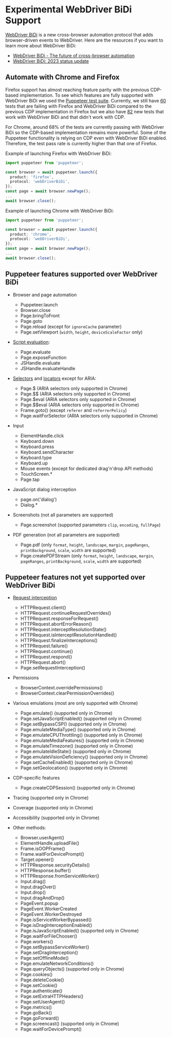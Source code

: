 # Experimental WebDriver BiDi Support

[WebDriver BiDi](https://w3c.github.io/webdriver-bidi/) is a new cross-browser
automation protocol that adds browser-driven events to WebDriver. Here are the
resources if you want to learn more about WebDriver BiDi:

- [WebDriver BiDi - The future of cross-browser automation](https://developer.chrome.com/articles/webdriver-bidi/)
- [WebDriver BiDi: 2023 status update](https://developer.chrome.com/blog/webdriver-bidi-2023/)

## Automate with Chrome and Firefox

Firefox support has almost reaching feature parity with the previous CDP-based
implementation. To see which features are fully supported with WebDriver BiDi we
used the [Puppeteer test suite](https://puppeteer.github.io/ispuppeteerwebdriverbidiready/). Currently,
we still have [60](https://puppeteer.github.io/ispuppeteerwebdriverbidiready/firefox-delta.json) tests
that are failing with Firefox and WebDriver BiDi compared to the previous CDP
implementation in Firefox but we also have [82](https://puppeteer.github.io/ispuppeteerwebdriverbidiready/firefox-delta.json)
new tests that work with WebDriver BiDi and that didn't work with CDP.

For Chrome, around 68% of the tests are currently passing with WebDriver BiDi so
the CDP-based implementation remains more powerful. Some of the Puppeteer
functionality is relying on CDP even with WebDriver BiDi enabled. Therefore, the
test pass rate is currently higher than that one of Firefox.

Example of launching Firefox with WebDriver BiDi:

```ts
import puppeteer from 'puppeteer';

const browser = await puppeteer.launch({
  product: 'firefox',
  protocol: 'webDriverBiDi',
});
const page = await browser.newPage();
...
await browser.close();
```

Example of launching Chrome with WebDriver BiDi:

```ts
import puppeteer from 'puppeteer';

const browser = await puppeteer.launch({
  product: 'chrome',
  protocol: 'webDriverBiDi',
});
const page = await browser.newPage();
...
await browser.close();
```

## Puppeteer features supported over WebDriver BiDi

- Browser and page automation

  - Puppeteer.launch
  - Browser.close
  - Page.bringToFront
  - Page.goto
  - Page.reload (except for `ignoreCache` parameter)
  - Page.setViewport (`width`, `height`, `deviceScaleFactor` only)

- [Script evaluation](https://pptr.dev/guides/evaluate-javascript):

  - Page.evaluate
  - Page.exposeFunction
  - JSHandle.evaluate
  - JSHandle.evaluateHandle

- [Selectors](https://pptr.dev/guides/query-selectors) and [locators](https://pptr.dev/guides/locators) except for ARIA:

  - Page.$ (ARIA selectors only supported in Chrome)
  - Page.$$ (ARIA selectors only supported in Chrome)
  - Page.$eval (ARIA selectors only supported in Chrome)
  - Page.$$eval (ARIA selectors only supported in Chrome)
  - Frame.goto() (except `referer` and `referrerPolicy`)
  - Page.waitForSelector (ARIA selectors only supported in Chrome)

- Input

  - ElementHandle.click
  - Keyboard.down
  - Keyboard.press
  - Keyboard.sendCharacter
  - Keyboard.type
  - Keyboard.up
  - Mouse events (except for dedicated drag'n'drop API methods)
  - TouchScreen.\*
  - Page.tap

- JavaScript dialog interception

  - page.on('dialog')
  - Dialog.\*

- Screenshots (not all parameters are supported)

  - Page.screenshot (supported parameters `clip`, `encoding`, `fullPage`)

- PDF generation (not all parameters are supported)

  - Page.pdf (only `format`, `height`, `landscape`, `margin`, `pageRanges`, `printBackground`, `scale`, `width` are supported)
  - Page.createPDFStream (only `format`, `height`, `landscape`, `margin`, `pageRanges`, `printBackground`, `scale`, `width` are supported)

## Puppeteer features not yet supported over WebDriver BiDi

- [Request interception](https://pptr.dev/guides/request-interception)

  - HTTPRequest.client()
  - HTTPRequest.continueRequestOverrides()
  - HTTPRequest.responseForRequest()
  - HTTPRequest.abortErrorReason()
  - HTTPRequest.interceptResolutionState()
  - HTTPRequest.isInterceptResolutionHandled()
  - HTTPRequest.finalizeInterceptions()
  - HTTPRequest.failure()
  - HTTPRequest.continue()
  - HTTPRequest.respond()
  - HTTPRequest.abort()
  - Page.setRequestInterception()

- Permissions

  - BrowserContext.overridePermissions()
  - BrowserContext.clearPermissionOverrides()

- Various emulations (most are only supported with Chrome)

  - Page.emulate() (supported only in Chrome)
  - Page.setJavaScriptEnabled() (supported only in Chrome)
  - Page.setBypassCSP() (supported only in Chrome)
  - Page.emulateMediaType() (supported only in Chrome)
  - Page.emulateCPUThrottling() (supported only in Chrome)
  - Page.emulateMediaFeatures() (supported only in Chrome)
  - Page.emulateTimezone() (supported only in Chrome)
  - Page.emulateIdleState() (supported only in Chrome)
  - Page.emulateVisionDeficiency() (supported only in Chrome)
  - Page.setCacheEnabled() (supported only in Chrome)
  - Page.setGeolocation() (supported only in Chrome)

- CDP-specific features

  - Page.createCDPSession() (supported only in Chrome)

- Tracing (supported only in Chrome)
- Coverage (supported only in Chrome)
- Accessibility (supported only in Chrome)

- Other methods:

  - Browser.userAgent()
  - ElementHandle.uploadFile()
  - Frame.isOOPFrame()
  - Frame.waitForDevicePrompt()
  - Target.opener()
  - HTTPResponse.securityDetails()
  - HTTPResponse.buffer()
  - HTTPResponse.fromServiceWorker()
  - Input.drag()
  - Input.dragOver()
  - Input.drop()
  - Input.dragAndDrop()
  - PageEvent.popup
  - PageEvent.WorkerCreated
  - PageEvent.WorkerDestroyed
  - Page.isServiceWorkerBypassed()
  - Page.isDragInterceptionEnabled()
  - Page.isJavaScriptEnabled() (supported only in Chrome)
  - Page.waitForFileChooser()
  - Page.workers()
  - Page.setBypassServiceWorker()
  - Page.setDragInterception()
  - Page.setOfflineMode()
  - Page.emulateNetworkConditions()
  - Page.queryObjects() (supported only in Chrome)
  - Page.cookies()
  - Page.deleteCookie()
  - Page.setCookie()
  - Page.authenticate()
  - Page.setExtraHTTPHeaders()
  - Page.setUserAgent()
  - Page.metrics()
  - Page.goBack()
  - Page.goForward()
  - Page.screencast() (supported only in Chrome)
  - Page.waitForDevicePrompt()
